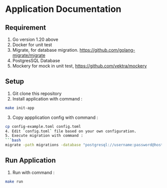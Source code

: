 # Application Documentation

## Requirement
1. Go version 1.20 above
2. Docker for unit test
3. Migrate, for database migration. https://github.com/golang-migrate/migrate
4. PostgresSQL Database
5. Mockery for mock in unit test, https://github.com/vektra/mockery

## Setup
1. Git clone this repository
2. Install application with command : 
```bash 
make init-app 
```
3. Copy appplication config with command : 
```bash 
cp config-example.toml config.toml
4. Edit `config.toml` file based on your own configuration.
5. Execute migration with command : 
```bash 
migrate -path migrations -database "postgresql://username:password@host:port/databasename?sslmode=disable" -verbose up
```

## Run Application
1. Run with command : 
```bash 
make run
```

